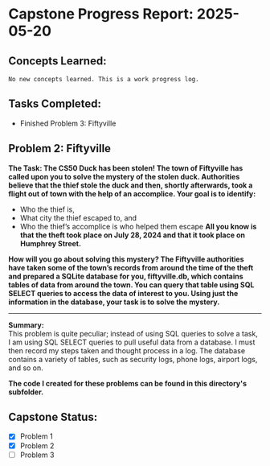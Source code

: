 # Capstone Progress Report: 2025-05-20

## Concepts Learned:
`No new concepts learned. This is a work progress log.`  

## Tasks Completed:
* Finished Problem 3: Fiftyville
  
  

## Problem 2: Fiftyville
**The Task: The CS50 Duck has been stolen! The town of Fiftyville has called upon you to solve the mystery of the stolen duck. Authorities believe that the thief stole the duck and then, shortly afterwards, took a flight out of town with the help of an accomplice. Your goal is to identify:**
* Who the thief is,
* What city the thief escaped to, and
* Who the thief’s accomplice is who helped them escape
**All you know is that the theft took place on July 28, 2024 and that it took place on Humphrey Street.**

**How will you go about solving this mystery? The Fiftyville authorities have taken some of the town’s records from around the time of the theft and prepared a SQLite database for you, fiftyville.db, which contains tables of data from around the town. You can query that table using SQL SELECT queries to access the data of interest to you. Using just the information in the database, your task is to solve the mystery.**
  
---
  
**Summary:**  
This problem is quite peculiar; instead of using SQL queries to solve a task, I am using SQL SELECT queries to pull useful data from a database. I must then record my steps taken and thought process in a log. The database contains a variety of tables, such as security logs, phone logs, airport logs, and so on.


**The code I created for these problems can be found in this directory's subfolder.**

## Capstone Status:
- [x] Problem 1  
- [x] Problem 2  
- [ ] Problem 3  
